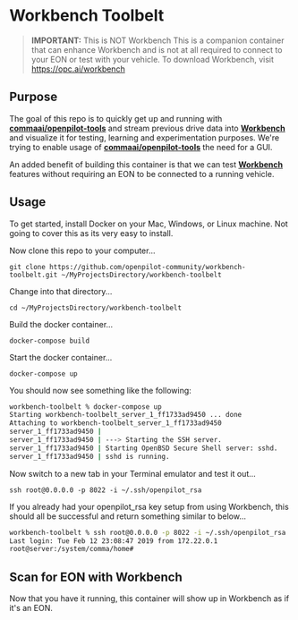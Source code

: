 # Workbench Toolbelt

> **IMPORTANT:**
This is NOT Workbench
This is a companion container that can enhance Workbench and is not at all required to connect to your EON or test with your vehicle.
To download Workbench, visit https://opc.ai/workbench

## Purpose

The goal of this repo is to quickly get up and running with **[commaai/openpilot-tools](https://github.com/commaai/openpilot_tools)** and stream previous drive data into **[Workbench](https://opc.ai/workbench)** and visualize it for testing, learning and experimentation purposes. We're trying to enable usage of **[commaai/openpilot-tools](https://github.com/commaai/openpilot_tools)** the need for a GUI.

An added benefit of building this container is that we can test **[Workbench](https://opc.ai/workbench)** features without requiring an EON to be connected to a running vehicle.

## Usage

To get started, install Docker on your Mac, Windows, or Linux machine.
Not going to cover this as its very easy to install.

Now clone this repo to your computer...

```
git clone https://github.com/openpilot-community/workbench-toolbelt.git ~/MyProjectsDirectory/workbench-toolbelt
```

Change into that directory...

```
cd ~/MyProjectsDirectory/workbench-toolbelt
```

Build the docker container...

```
docker-compose build
```

Start the docker container...

```
docker-compose up
```

You should now see something like the following:

```sh
workbench-toolbelt % docker-compose up
Starting workbench-toolbelt_server_1_ff1733ad9450 ... done
Attaching to workbench-toolbelt_server_1_ff1733ad9450
server_1_ff1733ad9450 |
server_1_ff1733ad9450 | ---> Starting the SSH server.
server_1_ff1733ad9450 | Starting OpenBSD Secure Shell server: sshd.
server_1_ff1733ad9450 | sshd is running.
```

Now switch to a new tab in your Terminal emulator and test it out...

```
ssh root@0.0.0.0 -p 8022 -i ~/.ssh/openpilot_rsa
```

If you already had your openpilot_rsa key setup from using Workbench, this should all be successful and return something similar to below...

```sh
workbench-toolbelt % ssh root@0.0.0.0 -p 8022 -i ~/.ssh/openpilot_rsa
Last login: Tue Feb 12 23:08:47 2019 from 172.22.0.1
root@server:/system/comma/home#
```

## Scan for EON with Workbench

Now that you have it running, this container will show up in Workbench as if it's an EON.